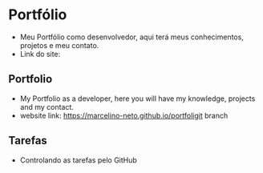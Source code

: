 # Portfólio

- Meu Portfólio como desenvolvedor, aqui terá meus conhecimentos, projetos e meu contato. 
- Link do site:

## Portfolio

- My Portfolio as a developer, here you will have my knowledge, projects and my contact.
- website link: https://marcelino-neto.github.io/portfoligit branch

## Tarefas

- Controlando as tarefas pelo GitHub